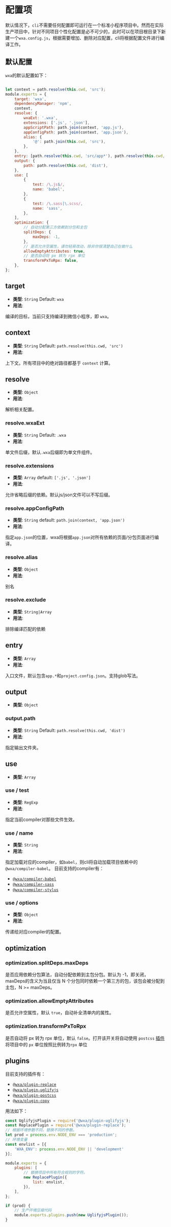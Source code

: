 # 配置项

默认情况下，`cli`不需要任何配置即可运行在一个标准小程序项目中。然而在实际生产项目中，针对不同项目个性化配置是必不可少的，此时可以在项目根目录下新建一个`wxa.config.js`，根据需要增加、删除对应配置，cli将根据配置文件进行编译工作。

## 默认配置
`wxa`的默认配置如下：

``` js

let context = path.resolve(this.cwd, 'src');
module.exports = {
    target: 'wxa',
    dependencyManager: 'npm',
    context,
    resolve: {
        wxaExt: '.wxa',
        extensions: ['.js', '.json'],
        appScriptPath: path.join(context, 'app.js'),
        appConfigPath: path.join(context, 'app.json'),
        alias: {
            '@': path.join(this.cwd, 'src'),
        },
    },
    entry: [path.resolve(this.cwd, 'src/app*'), path.resolve(this.cwd, 'src/project.config.json'), path.resolve(this.cwd, 'src/ext.json')],
    output: {
        path: path.resolve(this.cwd, 'dist'),
    },
    use: [
        {
            test: /\.js$/,
            name: 'babel',
        },
        {
            test: /\.sass|\.scss/,
            name: 'sass',
        },
    ],
    optimization: {
        // 自动分配第三方依赖到分包和主包
        splitDeps: {
            maxDeps: -1,
        },
        // 是否允许空属性，请勿轻易改动，除非你很清楚自己在做什么
        allowEmptyAttributes: true,
        // 是否自动将 px 转为 rpx 单位
        transformPxToRpx: false,
    },
};
```

## target
- **类型**: `String` Default: `wxa`
- **用法**: 

编译的目标，当前只支持编译到微信小程序，即 `wxa`。

## context
- **类型**: `String` Default: `path.resolve(this.cwd, 'src')`
- **用法**:

上下文。所有项目中的绝对路径都基于 `context` 计算。

## resolve

- **类型**: `Object`
- **用法**:

解析相关配置。

### resolve.wxaExt
- **类型**: `String` Default: `.wxa`
- **用法**: 

单文件后缀，默认`.wxa`后缀即为单文件组件。

### resolve.extensions
- **类型**: `Array` default: `['.js', '.json']`
- **用法**:

允许省略后缀的依赖。默认js/json文件可以不写后缀。

### resolve.appConfigPath
- **类型**: `String` default: `path.join(context, 'app.json')`
- **用法**:

指定`app.json`的位置，wxa将根据`app.json`对所有依赖的页面/分包页面进行编译。

### resolve.alias
- **类型**: `Object`
- **用法**:

别名

### resolve.exclude
- **类型**: `String|Array`
- **用法**:

排除编译匹配的依赖

## entry
- **类型**: `Array`
- **用法**:

入口文件，默认包含`app.*`和`project.config.json`。支持glob写法。

## output
- **类型**: `Object`
### output.path
- **类型**: `String` Default: `path.resolve(this.cwd, 'dist')`
- **用法**:

指定输出文件夹。

## use 
- **类型**: `Array`

### use / test
- **类型**: `RegExp`
- **用法**:

指定当前compiler对那些文件生效。

### use / name
- **类型**: `String`
- **用法**:

指定加载对应的compiler，如`babel`，则cli将自动加载项目依赖中的`@wxa/compiler-babel`。
目前支持的compiler有：
- [`@wxa/compiler-babel`](https://github.com/Genuifx/wxa/tree/master/packages/wxa-compiler-babel)
- [`@wxa/compiler-sass`](https://github.com/Genuifx/wxa/tree/master/packages/wxa-compiler-sass)
- [`@wxa/compiler-stylus`](https://github.com/Genuifx/wxa/tree/master/packages/wxa-compiler-stylus)

### use / options
- **类型**: `Object`
- **用法**: 

传递给对应compiler的配置。

## optimization
### optimization.splitDeps.maxDeps
是否应用依赖分包算法，自动分配依赖到主包分包。默认为 -1，即关闭，maxDeps的含义为当且仅当 N 个分包同时依赖一个第三方的包，该包会被分配到主包，N >= maxDeps。

### optimization.allowEmptyAttributes
是否允许空属性，默认 `true`，自动补全清单内的属性。

### optimization.transformPxToRpx
是否自动将 px 转为 rpx 单位，默认 `false`。打开该开关将自动使用 `postcss`  [插件](https://github.com/Genuifx/postcss-pxtorpx-pro)将项目中的 `px` 单位按照比例转为`rpx` 单位

## plugins

目前支持的插件有：
- [`@wxa/plugin-replace`](https://github.com/Genuifx/wxa/tree/master/packages/wxa-plugin-replace)
- [`@wxa/plugin-uglifyjs`](https://github.com/Genuifx/wxa/tree/master/packages/wxa-plugin-uglifyjs)
- [`@wxa/plugin-postcss`](https://github.com/Genuifx/wxa/tree/master/packages/wxa-plugin-postcss)
- [`@wxa/plugin-copy`](https://github.com/Genuifx/wxa/tree/master/packages/wxa-plugin-copy)

用法如下：

``` js
const UglifyjsPlugin = require('@wxa/plugin-uglifyjs');
const ReplacePlugin = require('@wxa/plugin-replace');
// 根据环境参数不同，替换不同的参数。
let prod = process.env.NODE_ENV === 'production';
// 环境变量
const envlist = [{
    'WXA_ENV': process.env.NODE_ENV || 'development'
}];

module.exports = {
    plugins: [
        // 替换项目中所有符合规则的字符。
        new ReplacePlugin({
            list: envlist,
        }),
    ],
};

if (prod) {
    // 生产环境压缩代码
    module.exports.plugins.push(new UglifyjsPlugin());
}
```

